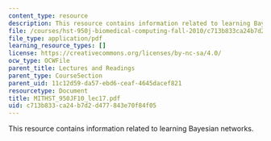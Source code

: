 ```yaml
---
content_type: resource
description: This resource contains information related to learning Bayesian networks.
file: /courses/hst-950j-biomedical-computing-fall-2010/c713b833ca24b7d2d477843e70f84f05_MITHST_950JF10_lec17.pdf
file_type: application/pdf
learning_resource_types: []
license: https://creativecommons.org/licenses/by-nc-sa/4.0/
ocw_type: OCWFile
parent_title: Lectures and Readings
parent_type: CourseSection
parent_uid: 11c12d59-da57-ebd6-ceaf-4645dacef821
resourcetype: Document
title: MITHST_950JF10_lec17.pdf
uid: c713b833-ca24-b7d2-d477-843e70f84f05
---
```

This resource contains information related to learning Bayesian networks.